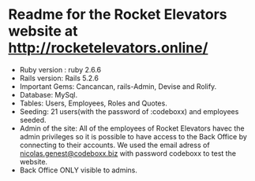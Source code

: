 # Readme for the Rocket Elevators website at http://rocketelevators.online/
* Ruby version : ruby 2.6.6
* Rails version: Rails 5.2.6
* Important Gems: Cancancan, rails-Admin, Devise and Rolify.
* Database: MySql.
* Tables: Users, Employees, Roles and Quotes.
* Seeding: 21 users(with the password of :codeboxx) and employees seeded.
* Admin of the site: All of the employees of Rocket Elevators havec the admin privileges so it is possible to have access to the Back Office by connecting to their accounts. We used the email adress of nicolas.genest@codeboxx.biz with password codeboxx to test the website.
* Back Office ONLY visible to admins.
